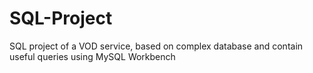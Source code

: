 # SQL-Project
SQL project of a VOD service, based on complex database  and  contain useful queries using MySQL Workbench
